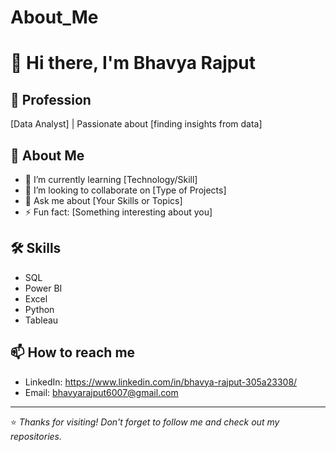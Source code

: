 # About_Me
# 👋 Hi there, I'm Bhavya Rajput

## 💼 Profession
[Data Analyst] | Passionate about [finding insights from data]

## 🧠 About Me
- 🌱 I’m currently learning [Technology/Skill]
- 👯 I’m looking to collaborate on [Type of Projects]
- 💬 Ask me about [Your Skills or Topics]
- ⚡ Fun fact: [Something interesting about you]

## 🛠️ Skills
* SQL
* Power BI
* Excel
* Python
* Tableau
<!-- Add more badges or list them like:
- HTML, CSS, JavaScript
- Python, SQL, etc.
-->

## 📫 How to reach me
- LinkedIn: https://www.linkedin.com/in/bhavya-rajput-305a23308/
- Email: bhavyarajput6007@gmail.com

---

⭐️ *Thanks for visiting! Don't forget to follow me and check out my repositories.*
